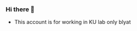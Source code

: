 ### Hi there 👋

* This account is for working in KU lab only blyat
<ing src="https://img.freepik.com/free-vector/flat-design-abstract-illustration_23-2149280412.jpg"></img>
